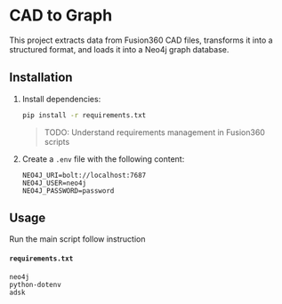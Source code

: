 # CAD to Graph

This project extracts data from Fusion360 CAD files, transforms it into a structured format, and loads it into a Neo4j graph database.

## Installation

1. Install dependencies:
    ```sh
    pip install -r requirements.txt
    ```
    > TODO: Understand requirements management in Fusion360 scripts

2. Create a `.env` file with the following content:
    ```env
    NEO4J_URI=bolt://localhost:7687
    NEO4J_USER=neo4j
    NEO4J_PASSWORD=password
    ```

## Usage

Run the main script follow instruction


#### `requirements.txt`

```plaintext
neo4j
python-dotenv
adsk
```